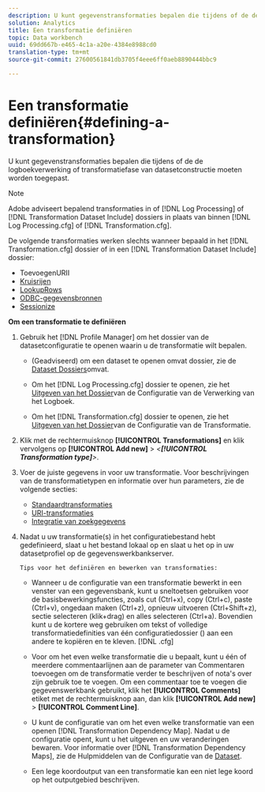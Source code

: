 ```yaml
---
description: U kunt gegevenstransformaties bepalen die tijdens of de de logboekverwerking of transformatiefase van datasetconstructie moeten worden toegepast.
solution: Analytics
title: Een transformatie definiëren
topic: Data workbench
uuid: 69dd667b-e465-4c1a-a20e-4384e8988cd0
translation-type: tm+mt
source-git-commit: 27600561841db3705f4eee6ff0aeb8890444bbc9

---
```



# Een transformatie definiëren{#defining-a-transformation}

U kunt gegevenstransformaties bepalen die tijdens of de de logboekverwerking of transformatiefase van datasetconstructie moeten worden toegepast.

>[!NOTE]
>
>Adobe adviseert bepalend transformaties in of [!DNL Log Processing] of [!DNL Transformation Dataset Include] dossiers in plaats van binnen [!DNL Log Processing.cfg] of [!DNL Transformation.cfg].

De volgende transformaties werken slechts wanneer bepaald in het [!DNL Transformation.cfg] dossier of in een [!DNL Transformation Dataset Include] dossier:

* [](../../../home/c-dataset-const-proc/c-data-trans/c-transf-types/c-uri-transf/c-appenduri.md#concept-a0df05dd958645bf8219fc7b0b675ee4)ToevoegenURII
* [Kruisrijen](../../../home/c-dataset-const-proc/c-data-trans/c-transf-types/c-standard-transf/c-crossrows.md#concept-fcace08804f54db397ed631cc13ff4f2)
* [LookupRows](../../../home/c-dataset-const-proc/c-data-trans/c-transf-types/c-standard-transf/c-lookuprows.md#concept-4bd9a1f13ee243e592a6a0008053134f)
* [ODBC-gegevensbronnen](../../../home/c-dataset-const-proc/c-log-proc-config-file/c-odbc-data-sources.md#concept-5f2cf635081d44beab826ef5ec8cf4e3)
* [Sessionize](../../../home/c-dataset-const-proc/c-data-trans/c-transf-types/c-standard-transf/c-sessionize.md#concept-b1af95c8cba34b248f86de883d914bc0)

**Om een transformatie te definiëren**

1. Gebruik het [!DNL Profile Manager] om het dossier van de datasetconfiguratie te openen waarin u de transformatie wilt bepalen.

   * (Geadviseerd) om een dataset te openen omvat dossier, zie de [Dataset Dossiers](../../../home/c-dataset-const-proc/c-dataset-inc-files/c-abt-dataset-inc-files.md)omvat.
   * Om het [!DNL Log Processing.cfg] dossier te openen, zie het [Uitgeven van het Dossier](../../../home/c-dataset-const-proc/c-log-proc-config-file/t-edit-log-proc-config-file.md#task-6a2fa1b735cb4eefad730f0a3a7858e5)van de Configuratie van de Verwerking van het Logboek.

   * Om het [!DNL Transformation.cfg] dossier te openen, zie het [Uitgeven van het Dossier](../../../home/c-dataset-const-proc/c-trans-config-file/t-edit-trans-config-file.md#task-cfef4142c1bf4437a669d1fdc75cabbc)van de Configuratie van de Transformatie.

1. Klik met de rechtermuisknop **[!UICONTROL Transformations]** en klik vervolgens op **[!UICONTROL Add new]** > *&lt;**[!UICONTROL Transformation type]**>*.
1. Voer de juiste gegevens in voor uw transformatie. Voor beschrijvingen van de transformatietypen en informatie over hun parameters, zie de volgende secties:

   * [Standaardtransformaties](../../../home/c-dataset-const-proc/c-data-trans/c-transf-types/c-standard-transf/c-standard-transf.md#concept-25f4bdbf8fe74c4aaeb2fcd226243886)
   * [URI-transformaties](../../../home/c-dataset-const-proc/c-data-trans/c-transf-types/c-uri-transf/c-uri-transf.md#concept-2dfa0ffcd83d4fb69c1f42ad50dea125)
   * [Integratie van zoekgegevens](../../../home/c-dataset-const-proc/c-data-trans/c-int-lookup-data/c-int-lookup-data.md#concept-08ff70769a464f50ab14299a344f05c7)

1. Nadat u uw transformatie(s) in het configuratiebestand hebt gedefinieerd, slaat u het bestand lokaal op en slaat u het op in uw datasetprofiel op de gegevenswerkbankserver.

       Tips voor het definiëren en bewerken van transformaties:
   
   * Wanneer u de configuratie van een transformatie bewerkt in een venster van een gegevensbank, kunt u sneltoetsen gebruiken voor de basisbewerkingsfuncties, zoals cut (Ctrl+x), copy (Ctrl+c), paste (Ctrl+v), ongedaan maken (Ctrl+z), opnieuw uitvoeren (Ctrl+Shift+z), sectie selecteren (klik+drag) en alles selecteren (Ctrl+a). Bovendien kunt u de kortere weg gebruiken om tekst of volledige transformatiedefinities van één configuratiedossier () aan een andere te kopiëren en te kleven. [!DNL .cfg]
   * Voor om het even welke transformatie die u bepaalt, kunt u één of meerdere commentaarlijnen aan de parameter van Commentaren toevoegen om de transformatie verder te beschrijven of nota&#39;s over zijn gebruik toe te voegen. Om een commentaar toe te voegen die gegevenswerkbank gebruikt, klik het **[!UICONTROL Comments]** etiket met de rechtermuisknop aan, dan klik **[!UICONTROL Add new]** > **[!UICONTROL Comment Line]**.

   * U kunt de configuratie van om het even welke transformatie van een openen [!DNL Transformation Dependency Map]. Nadat u de configuratie opent, kunt u het uitgeven en uw veranderingen bewaren. Voor informatie over [!DNL Transformation Dependency Maps], zie de Hulpmiddelen van de Configuratie van de [Dataset](../../../home/c-dataset-const-proc/c-dataset-config-tools/c-dataset-config-tools.md#concept-6e058b7691834cf79dcfd1573f78d4f5).

   * Een lege koordoutput van een transformatie kan een niet lege koord op het outputgebied beschrijven.

